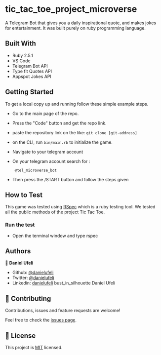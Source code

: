 # tic_tac_toe_project_microverse
A Telegram Bot that gives you a daily inspirational quote, and makes jokes for entertainment. It was built purely on ruby programming language.

## Built With

- Ruby 2.5.1
- VS Code
- Telegram Bot API
- Type fit Quotes API
- Appspot Jokes API

## Getting Started
To get a local copy up and running follow these simple example steps.

- Go to the main page of the repo.
- Press the "Code" button and get the repo link.
- paste the repository link on the like: `git clone [git-address]`
- on the CLI, run `bin/main.rb` to initialize the game.
- Navigate to your telegram account

- On your telegram account search for :
  ```
   @tel_microverse_bot

   ``` 
- Then press the /START button and follow the steps given

## How to Test

This game was tested using [RSpec](https://rspec.info/) which is a ruby testing tool. We tested all the public methods of the project Tic Tac Toe.

### Run the test
- Open the terminal window and type rspec

## Authors

👤 **Daniel Ufeli**

- Github: [@danielufeli](https://github.com/danielufeli)
- Twitter: [@danielufeli](https://twitter.com/danielufeli)
- Linkedin: [danielufeli](https://www.linkedin.com/in/danielufeli/)
bust_in_silhouette Daniel Ufeli

## 🤝 Contributing

Contributions, issues and feature requests are welcome!

Feel free to check the [issues page](https://github.com/danielufeli/telegram-bot-microverse/issues).

## 📝 License

This project is [MIT](LICENSE) licensed.